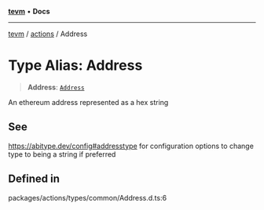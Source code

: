 [**tevm**](../../README.md) • **Docs**

***

[tevm](../../modules.md) / [actions](../README.md) / Address

# Type Alias: Address

> **Address**: [`Address`](../../index/type-aliases/Address.md)

An ethereum address represented as a hex string

## See

https://abitype.dev/config#addresstype for configuration options to change type to being a string if preferred

## Defined in

packages/actions/types/common/Address.d.ts:6
